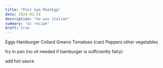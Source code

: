 ```yaml
---
title: "Post Gym MeatEgg"
date: 2024-03-18
description: "he was italian"
summary: "oc recipe"
draft: true
---
```


Eggs
Hamburger
Collard Greens
Tomatoes (can)
Peppers
other vegetables

fry in pan (no oil needed if hamburger is sufficiently fatty)

add hot sauce